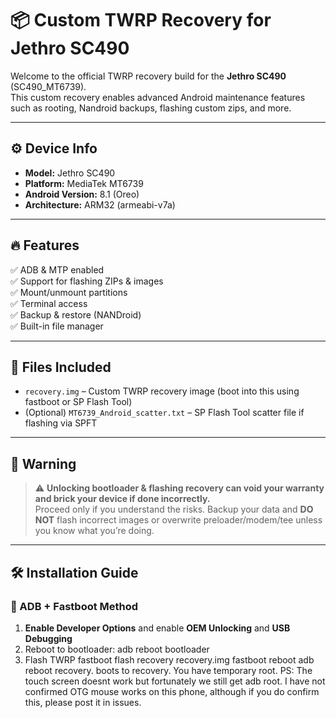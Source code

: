 # 📦 Custom TWRP Recovery for Jethro SC490

Welcome to the official TWRP recovery build for the **Jethro SC490** (SC490_MT6739).  
This custom recovery enables advanced Android maintenance features such as rooting, Nandroid backups, flashing custom zips, and more.

---

## ⚙️ Device Info

- **Model:** Jethro SC490  
- **Platform:** MediaTek MT6739  
- **Android Version:** 8.1 (Oreo)  
- **Architecture:** ARM32 (armeabi-v7a)

---

## 🔥 Features

✅ ADB & MTP enabled  
✅ Support for flashing ZIPs & images  
✅ Mount/unmount partitions  
✅ Terminal access  
✅ Backup & restore (NANDroid)  
✅ Built-in file manager  


---

## 📁 Files Included

- `recovery.img` – Custom TWRP recovery image (boot into this using fastboot or SP Flash Tool)
- (Optional) `MT6739_Android_scatter.txt` – SP Flash Tool scatter file if flashing via SPFT

---

## 🚨 Warning

> ⚠️ **Unlocking bootloader & flashing recovery can void your warranty and brick your device if done incorrectly.**  
> Proceed only if you understand the risks. Backup your data and **DO NOT** flash incorrect images or overwrite preloader/modem/tee unless you know what you’re doing.

---

## 🛠 Installation Guide

### 📲 ADB + Fastboot Method

1. **Enable Developer Options** and enable **OEM Unlocking** and **USB Debugging**  
2. Reboot to bootloader:
   adb reboot bootloader
3. Flash TWRP
fastboot flash recovery recovery.img
fastboot reboot
adb reboot recovery.
boots to recovery.  You have temporary root.
PS:  The touch screen doesnt work but fortunately we still get adb root.  I have not confirmed OTG mouse works on this phone, although if you do confirm this, please post it in issues.
